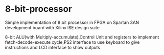 # 8-bit-processor
Simple implementation of 8 bit processor in FPGA on Spartan 3AN development board with Xilinx ISE design suite

8-bit ALU(with Multiply-accumulate),Control Unit and registers to implement fetch-decode-execute cycle,PS2 interface to use keyboard to give instructions and
LCD interface to show outputs
